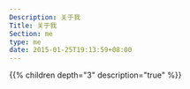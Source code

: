 ```yaml
---
Description: 关于我
Title: 关于我
Section: me
type: me
date: 2015-01-25T19:13:59+08:00
---
```




{{% children depth="3" description="true" %}}